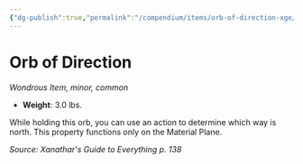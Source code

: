 ```yaml
---
{"dg-publish":true,"permalink":"/compendium/items/orb-of-direction-xge/","tags":["compendium/src/5e/xge","item/rarity/common","item/tier/minor","item/wondrous"]}
---
```


# Orb of Direction
*Wondrous Item, minor, common*  

- **Weight**: 3.0 lbs.

While holding this orb, you can use an action to determine which way is north. This property functions only on the Material Plane.

*Source: Xanathar's Guide to Everything p. 138*